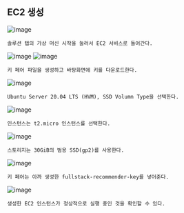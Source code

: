 ## EC2 생성
![image](https://github.com/chihyeonwon/AWS_EC2_Docker/assets/58906858/24cc3f30-3d5e-4f36-9b49-34b26b58d167)
```
솔루션 탭의 가상 머신 시작을 눌러서 EC2 서비스로 들어간다.
```
![image](https://github.com/chihyeonwon/AWS_EC2_Docker/assets/58906858/4f90dab7-b40a-4eb1-b36a-01ce4c19e17f)
![image](https://github.com/chihyeonwon/AWS_EC2_Docker/assets/58906858/73c3b7bf-2a6e-4d90-b361-e88d6cdbffd8)
```
키 페어 파일을 생성하고 바탕화면에 키를 다운로드한다.
```
![image](https://github.com/chihyeonwon/AWS_EC2_Docker/assets/58906858/c80ecff5-b14d-4270-86f2-07602aad0550)
```
Ubuntu Server 20.04 LTS (HVM), SSD Volumn Type을 선택한다. 
```
![image](https://github.com/chihyeonwon/AWS_EC2_Docker/assets/58906858/7ae42123-306f-4f3c-978e-e360e3b73c62)
```
인스턴스는 t2.micro 인스턴스를 선택한다.
```
![image](https://github.com/chihyeonwon/AWS_EC2_Docker/assets/58906858/a2a3a26c-936a-450e-b7e8-b983bbd799aa)
```
스토리지는 30GiB의 범용 SSD(gp2)를 사용한다.
```
![image](https://github.com/chihyeonwon/AWS_EC2_Docker/assets/58906858/6afbad25-3545-49ee-a915-994b2dd4869b)
```
키 페어는 아까 생성한 fullstack-recommender-key를 넣어준다.
```
![image](https://github.com/chihyeonwon/AWS_EC2_Docker/assets/58906858/15bcfb20-b398-413d-8cc1-f221bf37022e)
```
생성한 EC2 인스턴스가 정상적으로 실행 중인 것을 확인할 수 있다.
```
